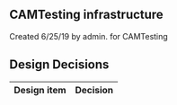 ## CAMTesting infrastructure

Created 6/25/19 by admin. for CAMTesting


## Design Decisions
| Design item                | Decision|
| :----------------------------------- | :--------------------------------------------------------------------------------|
